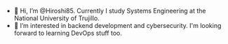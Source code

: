 - 👋 Hi, I’m @Hiroshi85. Currently I study Systems Engineering at the National University of Trujillo.
- 👀 I’m interested in backend development and cybersecurity. I'm looking forward to learning DevOps stuff too.

<!--
- 💞️ I’m looking to collaborate on 
- 📫 How to reach me:
-->

<!---
Hiroshi85/Hiroshi85 is a ✨ special ✨ repository because its `README.md` (this file) appears on your GitHub profile.
You can click the Preview link to take a look at your changes.
--->
